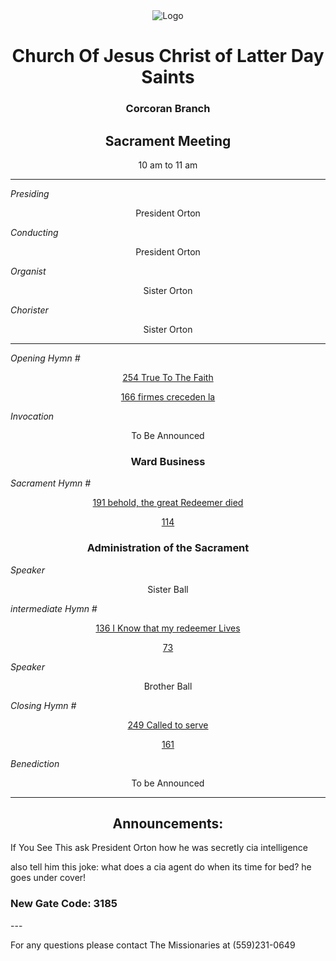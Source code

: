 <div align="center">
  <img src="https://www.churchofjesuschrist.org/imgs/86d317d5e5f611eda9fceeeeac1e012a3aa1da52/full/%21640%2C/0/default" alt="Logo">
</div>

<div align="center">
  <h1>Church Of Jesus Christ of Latter Day Saints</h1>  
  <h3>Corcoran Branch</h3>  
  <h2>Sacrament Meeting</h2>  
  10 am to 11 am
</div>

---

*Presiding*  
<div align="center">President Orton</div>

*Conducting*  
<div align="center">President Orton</div>

*Organist*  
<div align="center">Sister Orton</div>

*Chorister*  
<div align="center">Sister Orton</div>

---

*Opening Hymn #*  
<div align="center">
  <a href="https://www.churchofjesuschrist.org/study/manual/hymns/true-to-the-faith?lang=eng">254 True To The Faith </a>
  
   <a href="https://www.churchofjesuschrist.org/study/manual/hymns/true-to-the-faith?lang=spa">166 firmes creceden la</a>

</div>

*Invocation*  
<div align="center">To Be Announced</div>

<div align="center">
  <h3>Ward Business</h3>
</div>

*Sacrament Hymn #*  
<div align="center">
  <a href="https://www.churchofjesuschrist.org/study/manual/hymns/behold-the-great-redeemer-die?lang=eng"> 191 behold, the great Redeemer died </a>

<a href="https://www.churchofjesuschrist.org/study/manual/hymns/behold-the-great-redeemer-die?lang=spa">114</a>
</div>

<div align="center">
  <h3>Administration of the Sacrament</h3>
</div>



*Speaker*
<div align="center"> Sister Ball
</div>



<!---
-->

*intermediate Hymn #*  

<div align="center">
  <a href="https://www.churchofjesuschrist.org/study/manual/hymns/i-know-that-my-redeemer-lives?lang=eng">136 I Know that my redeemer Lives</a>
  
  <a href="https://www.churchofjesuschrist.org/study/manual/hymns/i-know-that-my-redeemer-lives?lang=spa">73</a>
</div>


*Speaker*  

<div align="center"> Brother Ball
</div>

*Closing Hymn #*  

<div align="center">
  <a href="https://www.churchofjesuschrist.org/study/manual/hymns/called-to-serve?lang=eng">249 Called to serve</a>
  
  <a href="https://www.churchofjesuschrist.org/study/manual/hymns/called-to-serve?lang=spa">161</a>
</div>


*Benediction*  
<div align="center">To be Announced</div>

---

<div align="center">
  <h2>Announcements:</h2>
</div>

If You See This ask President Orton how he was secretly cia intelligence

also tell him this joke:
what does a cia agent do when its time for bed?
he goes under cover!
<h3>New Gate Code: 3185</h3>
---

For any questions please contact The Missionaries at (559)231-0649
